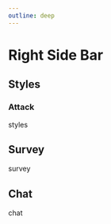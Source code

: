 ```yaml
---
outline: deep
---
```


# Right Side Bar

## Styles



### Attack

styles

## Survey

survey

## Chat

chat
